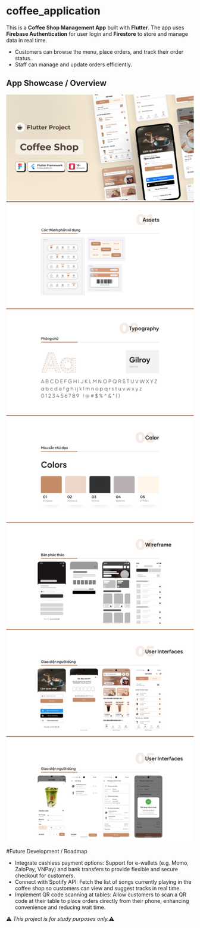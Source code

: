# coffee_application
This is a **Coffee Shop Management App** built with **Flutter**. The app uses **Firebase Authentication** for user login and **Firestore** to store and manage data in real time.  

- Customers can browse the menu, place orders, and track their order status.
- Staff can manage and update orders efficiently.

## App Showcase / Overview
![Cover](Showcase/Cover.jpg)
![Asset](Showcase/Asset.jpg)
![Typography](Showcase/Typography.jpg)
![Color](Showcase/Color.jpg)
![Wireframe](Showcase/Wireframe.jpg)
![UI](Showcase/UI.jpg)
![UI 1](Showcase/UI-1.jpg)

#Future Development / Roadmap
- Integrate cashless payment options: Support for e-wallets (e.g. Momo, ZaloPay, VNPay) and bank transfers to provide flexible and secure checkout for customers.
- Connect with Spotify API: Fetch the list of songs currently playing in the coffee shop so customers can view and suggest tracks in real time.
- Implement QR code scanning at tables: Allow customers to scan a QR code at their table to place orders directly from their phone, enhancing convenience and reducing wait time.

⚠️ *This project is for study purposes only.*⚠️ 

